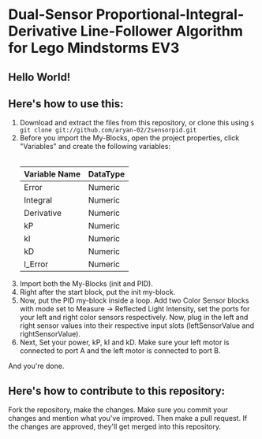 # Dual-Sensor Proportional-Integral-Derivative Line-Follower Algorithm for Lego Mindstorms EV3

## Hello World!

## Here's how to use this:

<ol>
	<li>Download and extract the files from this repository, or clone this using <code>$ git clone git://github.com/aryan-02/2sensorpid.git</code>
	</li>
	<li>
		Before you import the My-Blocks, open the project properties, click "Variables" and create the following variables:<br><br>
		<table>
			<thead><tr><th>Variable Name</th><th>DataType</th></tr></thead>
			<tr><td>Error</td><td>Numeric</td></tr>
			<tr><td>Integral</td><td>Numeric</td></tr>
			<tr><td>Derivative</td><td>Numeric</td></tr>
			<tr><td>kP</td><td>Numeric</td></tr>
			<tr><td>kI</td><td>Numeric</td></tr>
			<tr><td>kD</td><td>Numeric</td></tr>
			<tr><td>l_Error</td><td>Numeric</td></tr>
		</table>
	</li>
	<li>
		Import both the My-Blocks (init and PID).
	</li>
	<li>
		Right after the start block, put the init my-block.
	</li>
	<li>
		Now, put the PID my-block inside a loop. Add two Color Sensor blocks with mode set to Measure -> Reflected Light Intensity, set the ports for your left and right color sensors respectively. Now, plug in the left and right sensor values into their respective input slots (leftSensorValue and rightSensorValue).
	</li>
	<li>
	Next, Set your power, kP, kI and kD. Make sure your left motor is connected to port A and the left motor is connected to port B.
	</li>
</ol>

And you're done.

## Here's how to contribute to this repository:

Fork the repository, make the changes. Make sure you commit your changes and mention what you've improved. Then make a pull request. If the changes are approved, they'll get merged into this repository.
